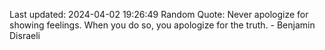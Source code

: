 Last updated: 2024-04-02 19:26:49
Random Quote: Never apologize for showing feelings. When you do so, you apologize for the truth. - Benjamin Disraeli